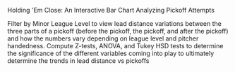 Holding 'Em Close:
An Interactive Bar Chart Analyzing Pickoff Attempts

Filter by Minor League Level to view lead distance variations between the three parts of a pickoff (before the pickoff, the pickoff, and after the pickoff) and how the numbers vary depending on league level and pitcher handedness. Compute Z-tests, ANOVA, and Tukey HSD tests to determine the significance of the different variables coming into play to ultimately determine the trends in lead distance vs pickoffs
